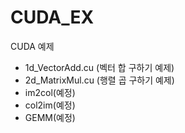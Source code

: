 # CUDA_EX
CUDA 예제 

* 1d_VectorAdd.cu (벡터 합 구하기 예제)
* 2d_MatrixMul.cu (행렬 곱 구하기 예제)
* im2col(예정)
* col2im(예정)
* GEMM(예정)
